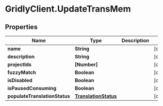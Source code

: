 # GridlyClient.UpdateTransMem

## Properties

Name | Type | Description | Notes
------------ | ------------- | ------------- | -------------
**name** | **String** |  | [optional] 
**description** | **String** |  | [optional] 
**projectIds** | **[Number]** |  | [optional] 
**fuzzyMatch** | **Boolean** |  | [optional] 
**isDisabled** | **Boolean** |  | [optional] 
**isPausedConsuming** | **Boolean** |  | [optional] 
**populateTranslationStatus** | [**TranslationStatus**](TranslationStatus.md) |  | [optional] 


